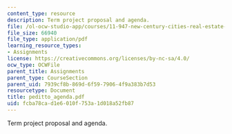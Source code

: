 ```yaml
---
content_type: resource
description: Term project proposal and agenda.
file: /ol-ocw-studio-app/courses/11-947-new-century-cities-real-estate-digital-technology-and-design-fall-2004/fcba78cad1e6010f753a1d018a52fb87_peditto_agenda.pdf
file_size: 66940
file_type: application/pdf
learning_resource_types:
- Assignments
license: https://creativecommons.org/licenses/by-nc-sa/4.0/
ocw_type: OCWFile
parent_title: Assignments
parent_type: CourseSection
parent_uid: 7939cf8b-869d-6f59-7906-4f9a383b7d53
resourcetype: Document
title: peditto_agenda.pdf
uid: fcba78ca-d1e6-010f-753a-1d018a52fb87
---
```

Term project proposal and agenda.